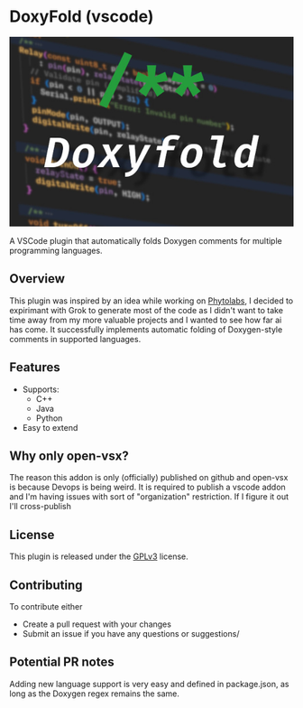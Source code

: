 # DoxyFold (vscode)

![Plugin Screenshot](doxyfold.jpg)

A VSCode plugin that automatically folds Doxygen comments for multiple programming languages.

## Overview
This plugin was inspired by an idea while working on [Phytolabs](https://github.com/Deen-Weible/PhytoLabs), I decided to expirimant with Grok to generate most of  the code as I didn't want to take time away from my more valuable projects and I wanted to see how far ai has come. It successfully implements automatic folding of Doxygen-style comments in supported languages.

## Features
- Supports:
  - C++
  - Java
  - Python
- Easy to extend

## Why only open-vsx?
The reason this addon is only (officially) published on github and open-vsx is because Devops is being weird. It is required to publish a vscode addon and I'm having issues with sort of "organization" restriction. If I figure it out I'll cross-publish

## License
This plugin is released under the [GPLv3](https://www.gnu.org/licenses/gpl-3.0) license.

## Contributing
To contribute either
- Create a pull request with your changes
- Submit an issue if you have any questions or suggestions/

## Potential PR notes
Adding new language support is very easy and defined in package.json, as long as the Doxygen regex remains the same.